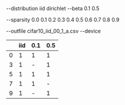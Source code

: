 --distribution iid dirichlet
--beta 0.1 0.5

--sparsity 0.0 0.1 0.2 0.3 0.4 0.5 0.6 0.7 0.8 0.9

--outfile cifar10_iid_00_1_a.csv
--device



|      | iid  | 0.1  | 0.5  |
| ---- | ---- | ---- | ---- |
| 0    | 1    | 1    | 1    |
| 3    | 1    | -    | 1    |
| 5    | 1    | 1    | 1    |
| 7    | 1    | 1    | -    |
| 9    | 1    | -    | 1    |
